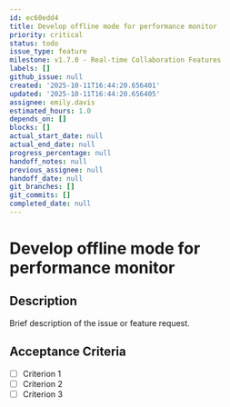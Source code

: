 ```yaml
---
id: ec60edd4
title: Develop offline mode for performance monitor
priority: critical
status: todo
issue_type: feature
milestone: v1.7.0 - Real-time Collaboration Features
labels: []
github_issue: null
created: '2025-10-11T16:44:20.656401'
updated: '2025-10-11T16:44:20.656405'
assignee: emily.davis
estimated_hours: 1.0
depends_on: []
blocks: []
actual_start_date: null
actual_end_date: null
progress_percentage: null
handoff_notes: null
previous_assignee: null
handoff_date: null
git_branches: []
git_commits: []
completed_date: null
---
```


# Develop offline mode for performance monitor

## Description

Brief description of the issue or feature request.

## Acceptance Criteria

- [ ] Criterion 1
- [ ] Criterion 2
- [ ] Criterion 3